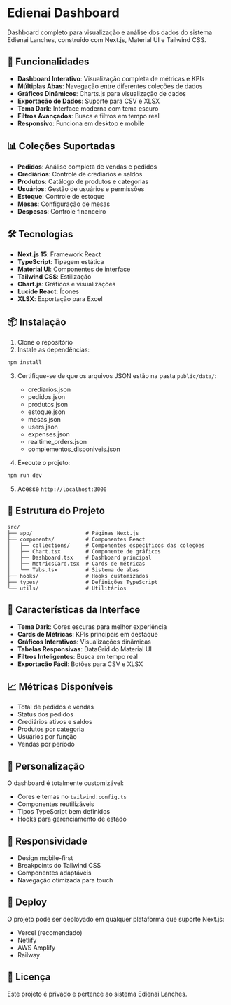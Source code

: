 # Edienai Dashboard

Dashboard completo para visualização e análise dos dados do sistema Edienai Lanches, construído com Next.js, Material UI e Tailwind CSS.

## 🚀 Funcionalidades

- **Dashboard Interativo**: Visualização completa de métricas e KPIs
- **Múltiplas Abas**: Navegação entre diferentes coleções de dados
- **Gráficos Dinâmicos**: Charts.js para visualização de dados
- **Exportação de Dados**: Suporte para CSV e XLSX
- **Tema Dark**: Interface moderna com tema escuro
- **Filtros Avançados**: Busca e filtros em tempo real
- **Responsivo**: Funciona em desktop e mobile

## 📊 Coleções Suportadas

- **Pedidos**: Análise completa de vendas e pedidos
- **Crediários**: Controle de crediários e saldos
- **Produtos**: Catálogo de produtos e categorias
- **Usuários**: Gestão de usuários e permissões
- **Estoque**: Controle de estoque
- **Mesas**: Configuração de mesas
- **Despesas**: Controle financeiro

## 🛠️ Tecnologias

- **Next.js 15**: Framework React
- **TypeScript**: Tipagem estática
- **Material UI**: Componentes de interface
- **Tailwind CSS**: Estilização
- **Chart.js**: Gráficos e visualizações
- **Lucide React**: Ícones
- **XLSX**: Exportação para Excel

## 📦 Instalação

1. Clone o repositório
2. Instale as dependências:
```bash
npm install
```

3. Certifique-se de que os arquivos JSON estão na pasta `public/data/`:
   - crediarios.json
   - pedidos.json
   - produtos.json
   - estoque.json
   - mesas.json
   - users.json
   - expenses.json
   - realtime_orders.json
   - complementos_disponiveis.json

4. Execute o projeto:
```bash
npm run dev
```

5. Acesse `http://localhost:3000`

## 📁 Estrutura do Projeto

```
src/
├── app/                 # Páginas Next.js
├── components/          # Componentes React
│   ├── collections/     # Componentes específicos das coleções
│   ├── Chart.tsx        # Componente de gráficos
│   ├── Dashboard.tsx    # Dashboard principal
│   ├── MetricsCard.tsx  # Cards de métricas
│   └── Tabs.tsx         # Sistema de abas
├── hooks/               # Hooks customizados
├── types/               # Definições TypeScript
└── utils/               # Utilitários
```

## 🎨 Características da Interface

- **Tema Dark**: Cores escuras para melhor experiência
- **Cards de Métricas**: KPIs principais em destaque
- **Gráficos Interativos**: Visualizações dinâmicas
- **Tabelas Responsivas**: DataGrid do Material UI
- **Filtros Inteligentes**: Busca em tempo real
- **Exportação Fácil**: Botões para CSV e XLSX

## 📈 Métricas Disponíveis

- Total de pedidos e vendas
- Status dos pedidos
- Crediários ativos e saldos
- Produtos por categoria
- Usuários por função
- Vendas por período

## 🔧 Personalização

O dashboard é totalmente customizável:

- Cores e temas no `tailwind.config.ts`
- Componentes reutilizáveis
- Tipos TypeScript bem definidos
- Hooks para gerenciamento de estado

## 📱 Responsividade

- Design mobile-first
- Breakpoints do Tailwind CSS
- Componentes adaptáveis
- Navegação otimizada para touch

## 🚀 Deploy

O projeto pode ser deployado em qualquer plataforma que suporte Next.js:

- Vercel (recomendado)
- Netlify
- AWS Amplify
- Railway

## 📄 Licença

Este projeto é privado e pertence ao sistema Edienai Lanches.